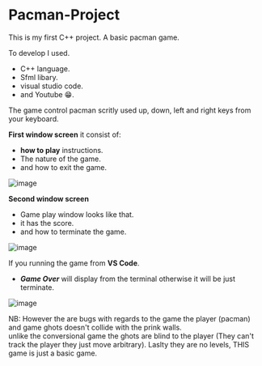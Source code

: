 # Pacman-Project
This is my first C++ project. A basic pacman game. 

To develop I used. 
   - C++ language.
   - Sfml libary.
   - visual studio code.
   - and Youtube 😁.
   
The game control pacman scritly used up, down, left and right keys from your keyboard. 

**First window screen**
it consist of: 
 - **how to play** instructions.
 - The nature of the game. 
 - and how to exit the game.

![image](https://user-images.githubusercontent.com/78805923/134940342-a860b8dd-ba0a-46aa-8b8d-279f3c60e523.png)


**Second window screen**
- Game play window looks like that.
- it has the score.
- and how to terminate the game.

![image](https://user-images.githubusercontent.com/78805923/134941052-ed5d044d-6412-4c01-be69-d50b4c861db1.png)

If you running the game from **VS Code**. 
- **_Game Over_** will display from the terminal otherwise it will be just terminate.

![image](https://user-images.githubusercontent.com/78805923/134944416-59ff452b-20fc-4831-8391-da60c20efcf6.png)


NB: However the are bugs with regards to the game the player (pacman) and game ghots doesn't collide with the prink walls.  
    unlike the conversional game the ghots are blind to the player (They can't track the player they just move arbitrary).
    Laslty they are no levels, THIS game is just a basic game. 
    
    
   

